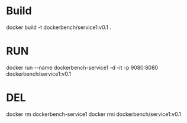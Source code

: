 # Build
docker build -t dockerbench/service1:v0.1 .

# RUN
docker run --name dockerbench-service1 -d -it -p 9080:8080 dockerbench/service1:v0.1

# DEL
docker rm dockerbench-service1
docker rmi dockerbench/service1:v0.1
